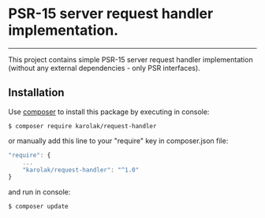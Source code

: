 # PSR-15 server request handler implementation.

---

This project contains simple PSR-15 server request handler implementation (without any external dependencies - only PSR interfaces).

## Installation

Use [composer](http://getcomposer.org) to install this package by executing in console:

```
$ composer require karolak/request-handler
```

or manually add this line to your "require" key in composer.json file:
```javascript
"require": {
    ...
    "karolak/request-handler": "^1.0"
}
```
and run in console:
```
$ composer update
```